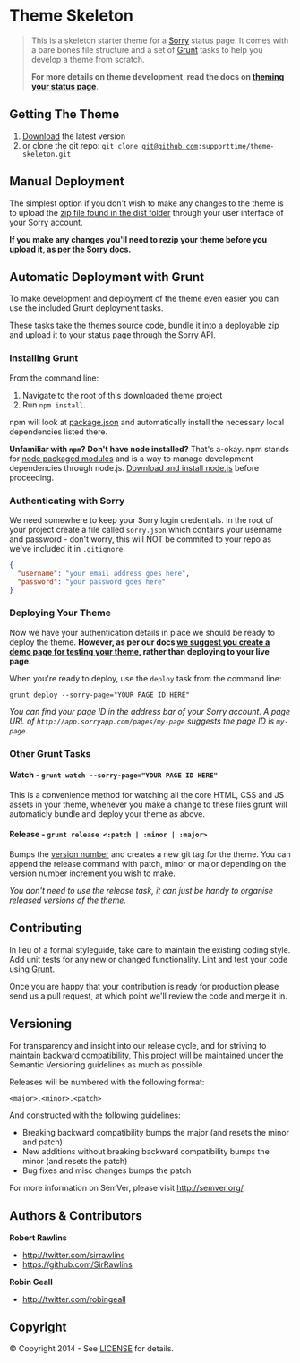 # Theme Skeleton

> This is a skeleton starter theme for a [Sorry](http://www.sorryapp.com) status page. It comes with a bare bones file structure and a set of [Grunt](http://gruntjs.com/) tasks to help you develop a theme from scratch.
>
> **For more details on theme development, read the docs on [theming your status page](http://docs.sorryapp.com/themes)**.

## Getting The Theme

1. <a href="archive/master.zip">Download</a> the latest version
2. or clone the git repo: <code>git clone git@github.com:supporttime/theme-skeleton.git</code>

## Manual Deployment

The simplest option if you don't wish to make any changes to the theme is to upload the [zip file found in the dist folder](dist/theme.zip) through your user interface of your Sorry account.

**If you make any changes you'll need to rezip your theme before you upload it, [as per the Sorry docs](http://docs.sorryapp.com/themes/getting-started/uploading-your-theme.html).**

## Automatic Deployment with Grunt

To make development and deployment of the theme even easier you can use the included Grunt deployment tasks.

These tasks take the themes source code, bundle it into a deployable zip and upload it to your status page through the Sorry API.

### Installing Grunt

From the command line:

1. Navigate to the root of this downloaded theme project
2. Run `npm install`. 

npm will look at [package.json](package.json) and automatically install the necessary local dependencies listed there.

**Unfamiliar with `npm`? Don't have node installed?** That's a-okay. npm stands for [node packaged modules](http://npmjs.org/) and is a way to manage development dependencies through node.js. [Download and install node.js](http://nodejs.org/download/) before proceeding.

### Authenticating with Sorry

We need somewhere to keep your Sorry login credentials. In the root of your project create a file called `sorry.json` which contains your username and password - don't worry, this will NOT be commited to your repo as we've included it in `.gitignore`.

```json
{
  "username": "your email address goes here",
  "password": "your password goes here"
}
```

### Deploying Your Theme

Now we have your authentication details in place we should be ready to deploy the theme. **However, as per our docs [we suggest you create a demo page for testing your theme](http://docs.sorryapp.com/themes/getting-started/uploading-your-theme.html), rather than deploying to your live page.**

When you're ready to deploy, use the `deploy` task from the command line:

```
grunt deploy --sorry-page="YOUR PAGE ID HERE"
```

*You can find your page ID in the address bar of your Sorry account. A page URL of `http://app.sorryapp.com/pages/my-page` suggests the page ID is `my-page`.*

### Other Grunt Tasks

#### Watch - `grunt watch --sorry-page="YOUR PAGE ID HERE"`

This is a convenience method for watching all the core HTML, CSS and JS assets in your theme, whenever you make a change to these files grunt will automaticly bundle and deploy your theme as above.

#### Release - `grunt release <:patch | :minor | :major>`

Bumps the [version number](#versioning) and creates a new git tag for the theme. You can append the release command with patch, minor or major depending on the version number increment you wish to make.

*You don't need to use the release task, it can just be handy to organise released versions of the theme.*

## Contributing

In lieu of a formal styleguide, take care to maintain the existing coding style. Add unit tests for any new or changed functionality. Lint and test your code using [Grunt](http://gruntjs.com/).

Once you are happy that your contribution is ready for production please send us a pull request, at which point we'll review the code and merge it in.

## Versioning

For transparency and insight into our release cycle, and for striving to maintain backward compatibility, This project will be maintained under the Semantic Versioning guidelines as much as possible.

Releases will be numbered with the following format:

`<major>.<minor>.<patch>`

And constructed with the following guidelines:

* Breaking backward compatibility bumps the major (and resets the minor and patch)
* New additions without breaking backward compatibility bumps the minor (and resets the patch)
* Bug fixes and misc changes bumps the patch

For more information on SemVer, please visit <http://semver.org/>.

## Authors & Contributors

**Robert Rawlins**

+ <http://twitter.com/sirrawlins>
+ <https://github.com/SirRawlins>

**Robin Geall**

+ <http://twitter.com/robingeall>

## Copyright

&copy; Copyright 2014 - See [LICENSE](LICENSE) for details.